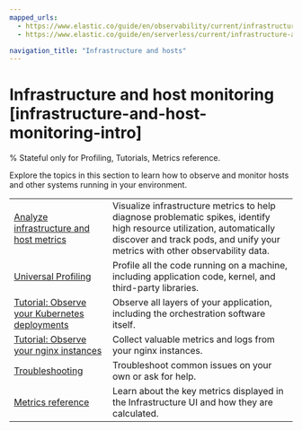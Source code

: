 ```yaml
---
mapped_urls:
  - https://www.elastic.co/guide/en/observability/current/infrastructure-and-host-monitoring-intro.html
  - https://www.elastic.co/guide/en/serverless/current/infrastructure-and-host-monitoring-intro.html

navigation_title: "Infrastructure and hosts"
---
```


# Infrastructure and host monitoring [infrastructure-and-host-monitoring-intro]

% Stateful only for Profiling, Tutorials, Metrics reference.

Explore the topics in this section to learn how to observe and monitor hosts and other systems running in your environment.

|     |     |
| --- | --- |
| [Analyze infrastructure and host metrics](../../solutions/observability/infra-and-hosts/analyze-infrastructure-host-metrics.md) | Visualize infrastructure metrics to help diagnose problematic spikes, identify high resource utilization, automatically discover and track pods, and unify your metrics with other observability data. |
| [Universal Profiling](../../solutions/observability/infra-and-hosts/universal-profiling.md) | Profile all the code running on a machine, including application code, kernel, and third-party libraries. |
| [Tutorial: Observe your Kubernetes deployments](../../solutions/observability/infra-and-hosts/tutorial-observe-kubernetes-deployments.md) | Observe all layers of your application, including the orchestration software itself. |
| [Tutorial: Observe your nginx instances](../../solutions/observability/infra-and-hosts/tutorial-observe-nginx-instances.md) | Collect valuable metrics and logs from your nginx instances. |
| [Troubleshooting](../../troubleshoot/observability/troubleshooting-infrastructure-monitoring.md) | Troubleshoot common issues on your own or ask for help. |
| [Metrics reference](docs-content://docs/reference/data-analysis/observability/metrics-reference.md) | Learn about the key metrics displayed in the Infrastructure UI and how they are calculated. |